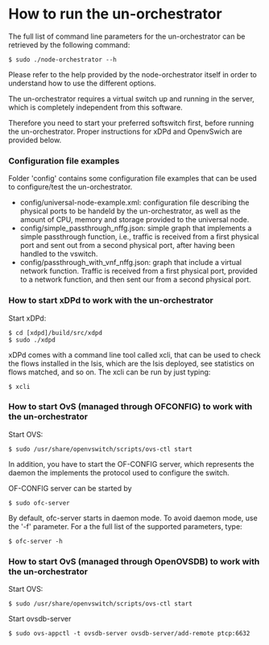 # How to run the un-orchestrator

The full list of command line parameters for the un-orchestrator can be
retrieved by the following command:
  
    $ sudo ./node-orchestrator --h

Please refer to the help provided by the node-orchestrator itself in order to
understand how to use the different options.

The un-orchestrator requires a virtual switch up and running in the server,
which is completely independent from this software.

Therefore you need to start your preferred softswitch first, before running
the un-orchestrator. Proper instructions for xDPd and OpenvSwich are provided
below.


### Configuration file examples

Folder 'config' contains some configuration file examples that can be used 
to configure/test the un-orchestrator.

  * config/universal-node-example.xml: configuration file describing
    the physical ports to be handeld by the un-orchestrator, as well as
    the amount of CPU, memory and storage provided to the universal node.
  * config/simple\_passthrough\_nffg.json: simple graph that implements
    a simple passthrough function, i.e., traffic is received from a first
    physical port and sent out from a second physical port, after having
    been handled to the vswitch.
  * config/passthrough\_with\_vnf\_nffg.json: graph that include a virtual
    network function. Traffic is received from a first physical port, provided
    to a network function, and then sent our from a second physical port.


### How to start xDPd to work with the un-orchestrator

Start xDPd:

	$ cd [xdpd]/build/src/xdpd
	$ sudo ./xdpd
    
xDPd comes with a command line tool called xcli, that can be used to check 
the  flows installed in the lsis, which are the lsis deployed, see statistics 
on flows matched, and so on. The xcli can be run by just typing:

	$ xcli


### How to start OvS (managed through OFCONFIG) to work with the un-orchestrator

Start OVS:

	$ sudo /usr/share/openvswitch/scripts/ovs-ctl start

In addition, you have to start the OF-CONFIG server, which represents the
daemon the implements the protocol used to configure the switch.

OF-CONFIG server can be started by

	$ sudo ofc-server

By default, ofc-server starts in daemon mode. To avoid daemon mode, use the
'-f' parameter.
For a the full list of the supported parameters, type:

    $ ofc-server -h
    

### How to start OvS (managed through OpenOVSDB) to work with the un-orchestrator
    
Start OVS:

	$ sudo /usr/share/openvswitch/scripts/ovs-ctl start

Start ovsdb-server

	$ sudo ovs-appctl -t ovsdb-server ovsdb-server/add-remote ptcp:6632
